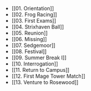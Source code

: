 - [[01. Orientation]]
- [[02. Frog Racing]]
- [[03. First Exams]]
- [[04. Strixhaven Ball]]
- [[05. Reunion]]
- [[06. Missing]]
- [[07. Sedgemoor]]
- [[08. Festival]]
- [[09. Summer Break I]]
- [[10. Interrogation]]
- [[11. Return to Campus]]
- [[12. First Mage Tower Match]]
- [[13. Venture to Rosewood]]